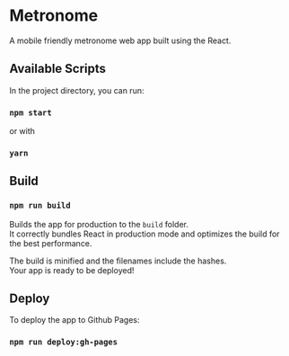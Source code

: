 # Metronome

A mobile friendly metronome web app built using the React. 

## Available Scripts

In the project directory, you can run:

### `npm start`  

or with

### `yarn`

## Build

### `npm run build`

Builds the app for production to the `build` folder.\
It correctly bundles React in production mode and optimizes the build for the best performance.

The build is minified and the filenames include the hashes.\
Your app is ready to be deployed!

## Deploy

To deploy the app to Github Pages:

### `npm run deploy:gh-pages`

